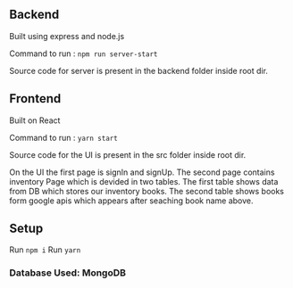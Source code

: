 ## Backend

Built using express and node.js

Command to run :  `npm run server-start`

Source code for server is present in the backend folder inside root dir.
## Frontend

Built on React

Command to run :  `yarn start`

Source code for the UI is present in the src folder inside root dir.

On the UI the first page is signIn and signUp.
The second page contains inventory Page which is devided in two tables.
The first table shows data from DB which stores our inventory books.
The second table shows books form google apis which appears after seaching book name above.
## Setup

Run `npm i` 
Run `yarn`

### Database Used: MongoDB

